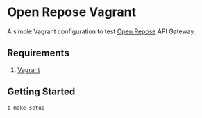 # Open Repose Vagrant

A simple Vagrant configuration to test [Open Repose](http://openrepose.org/) API Gateway.

## Requirements

1. [Vagrant](https://www.vagrantup.com/)

## Getting Started

    $ make setup